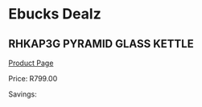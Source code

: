
# Ebucks Dealz
## RHKAP3G PYRAMID GLASS KETTLE
[Product Page](https://www.ebucks.com/web/shop/productSelected.do?prodId=1084034808&catId=704985963)

Price: R799.00

Savings: 


	
